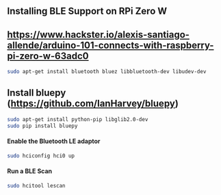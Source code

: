 ## Installing BLE Support on RPi Zero W
## https://www.hackster.io/alexis-santiago-allende/arduino-101-connects-with-raspberry-pi-zero-w-63adc0
```bash
sudo apt-get install bluetooth bluez libbluetooth-dev libudev-dev
```

## Install bluepy (https://github.com/IanHarvey/bluepy)
```bash
sudo apt-get install python-pip libglib2.0-dev
sudo pip install bluepy
```

#### Enable the Bluetooth LE adaptor
```bash
sudo hciconfig hci0 up
```

#### Run a BLE Scan
```bash
sudo hcitool lescan
```
